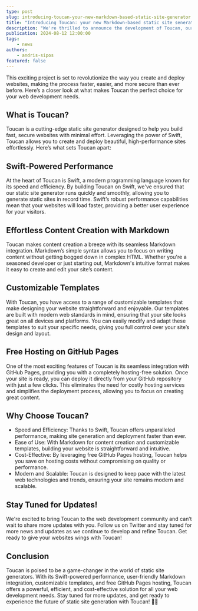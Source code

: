 ```yaml
---
type: post
slug: introducing-toucan-your-new-markdown-based-static-site-generator
title: "Introducing Toucan: your new Markdown-based static site senerator"
description: "We're thrilled to announce the development of Toucan, our new lightweight static site generator built using Swift."
publication: 2024-08-12 12:00:00
tags: 
    - news
authors: 
    - andris-sipos
featured: false
---
```


This exciting project is set to revolutionize the way you create and deploy websites, making the process faster, easier, and more secure than ever before. Here’s a closer look at what makes Toucan the perfect choice for your web development needs.

## What is Toucan?

Toucan is a cutting-edge static site generator designed to help you build fast, secure websites with minimal effort. Leveraging the power of Swift, Toucan allows you to create and deploy beautiful, high-performance sites effortlessly. Here’s what sets Toucan apart:

## Swift-Powered Performance

At the heart of Toucan is Swift, a modern programming language known for its speed and efficiency. By building Toucan on Swift, we've ensured that our static site generator runs quickly and smoothly, allowing you to generate static sites in record time. Swift’s robust performance capabilities mean that your websites will load faster, providing a better user experience for your visitors.

## Effortless Content Creation with Markdown

Toucan makes content creation a breeze with its seamless Markdown integration. Markdown’s simple syntax allows you to focus on writing content without getting bogged down in complex HTML. Whether you're a seasoned developer or just starting out, Markdown's intuitive format makes it easy to create and edit your site’s content.
## Customizable Templates

With Toucan, you have access to a range of customizable templates that make designing your website straightforward and enjoyable. Our templates are built with modern web standards in mind, ensuring that your site looks great on all devices and platforms. You can easily modify and adapt these templates to suit your specific needs, giving you full control over your site’s design and layout.

## Free Hosting on GitHub Pages

One of the most exciting features of Toucan is its seamless integration with GitHub Pages, providing you with a completely hosting-free solution. Once your site is ready, you can deploy it directly from your GitHub repository with just a few clicks. This eliminates the need for costly hosting services and simplifies the deployment process, allowing you to focus on creating great content.

## Why Choose Toucan?

- Speed and Efficiency: Thanks to Swift, Toucan offers unparalleled performance, making site generation and deployment faster than ever.
- Ease of Use: With Markdown for content creation and customizable templates, building your website is straightforward and intuitive.
- Cost-Effective: By leveraging free GitHub Pages hosting, Toucan helps you save on hosting costs without compromising on quality or performance.
- Modern and Scalable: Toucan is designed to keep pace with the latest web technologies and trends, ensuring your site remains modern and scalable.

## Stay Tuned for Updates!

We're excited to bring Toucan to the web development community and can’t wait to share more updates with you. Follow us on Twitter and stay tuned for more news and updates as we continue to develop and refine Toucan. Get ready to give your websites wings with Toucan!

## Conclusion

Toucan is poised to be a game-changer in the world of static site generators. With its Swift-powered performance, user-friendly Markdown integration, customizable templates, and free GitHub Pages hosting, Toucan offers a powerful, efficient, and cost-effective solution for all your web development needs. Stay tuned for more updates, and get ready to experience the future of static site generation with Toucan! 🦜✨


